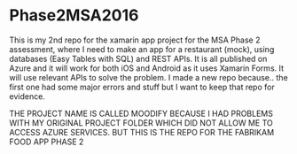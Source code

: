 # Phase2MSA2016
This is my 2nd repo for the xamarin app project for the MSA Phase 2 assessment, where I need to make an app for a restaurant (mock), using databases (Easy Tables with SQL) and REST APIs. It is all published on Azure and it will work for both iOS and Android as it uses Xamarin Forms. It will use relevant APIs to solve the problem. I made a new repo because.. the first one had some major errors and stuff but I want to keep that repo for evidence. 

THE PROJECT NAME IS CALLED MOODIFY BECAUSE I HAD PROBLEMS WITH MY ORIGINAL PROJECT FOLDER WHICH DID NOT ALLOW ME TO ACCESS AZURE SERVICES. BUT THIS IS THE REPO FOR THE FABRIKAM FOOD APP PHASE 2

